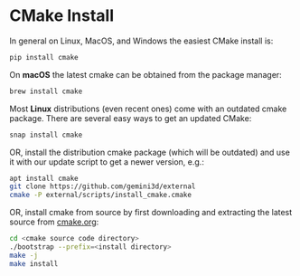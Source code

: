 # CMake Install

In general on Linux, MacOS, and Windows the easiest CMake install is:

```sh
pip install cmake
```

On **macOS** the latest cmake can be obtained from the package manager:

```sh
brew install cmake
```

Most **Linux** distributions (even recent ones) come with an outdated cmake package.
There are several easy ways to get an updated CMake:

```sh
snap install cmake
```

OR, install the distribution cmake package (which will be outdated) and use it with our update script to get a newer version, e.g.:

```sh
apt install cmake
git clone https://github.com/gemini3d/external
cmake -P external/scripts/install_cmake.cmake
```

OR, install cmake from source by first downloading and extracting the latest source from [cmake.org](https://cmake.org):

```sh
cd <cmake source code directory>
./bootstrap --prefix=<install directory>
make -j
make install
```

